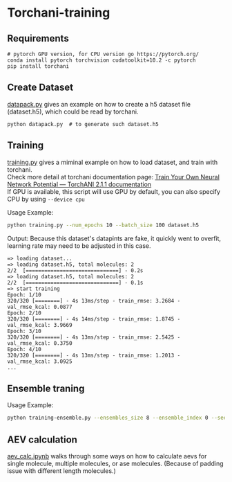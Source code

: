 # Torchani-training

## Requirements
```
# pytorch GPU version, for CPU version go https://pytorch.org/
conda install pytorch torchvision cudatoolkit=10.2 -c pytorch
pip install torchani
```

## Create Dataset
[datapack.py](https://github.com/yueyericardo/torchani_training/blob/master/datapack.py) gives an example on how to create a h5 dataset file (dataset.h5), which could be read by torchani.
```
python datapack.py  # to generate such dataset.h5
```

## Training
[training.py](https://github.com/yueyericardo/torchani_training/blob/master/training.py) gives a miminal example on how to load dataset, and train with torchani.  
Check more detail at torchani documentation page: [Train Your Own Neural Network Potential — TorchANI 2.1.1 documentation](https://aiqm.github.io/torchani/examples/nnp_training.html)  
If GPU is available, this script will use GPU by default, you can also specify CPU by using `--device cpu`

Usage Example:
```bash
python training.py --num_epochs 10 --batch_size 100 dataset.h5
```
Output: Because this dataset's datapints are fake, it quickly went to overfit, learning rate may need to be adjusted in this case.
```
=> loading dataset...
=> loading dataset.h5, total molecules: 2
2/2  [==============================] - 0.2s
=> loading dataset.h5, total molecules: 2
2/2  [==============================] - 0.1s
=> start training
Epoch: 1/10
320/320 [========] - 4s 13ms/step - train_rmse: 3.2684 - val_rmse_kcal: 0.0877
Epoch: 2/10
320/320 [========] - 4s 14ms/step - train_rmse: 1.8745 - val_rmse_kcal: 3.9669
Epoch: 3/10
320/320 [========] - 4s 13ms/step - train_rmse: 2.5425 - val_rmse_kcal: 0.3750
Epoch: 4/10
320/320 [========] - 4s 13ms/step - train_rmse: 1.2013 - val_rmse_kcal: 3.0925
...
```

## Ensemble traning
Usage Example:
```bash
python training-ensemble.py --ensembles_size 8 --ensemble_index 0 --seed 12345 dataset.h5
```

## AEV calculation
[aev_calc.ipynb](https://github.com/yueyericardo/torchani_training/blob/master/aev_calc.ipynb)
walks through some ways on how to calculate aevs for single molecule, multiple molecules, or ase molecules. (Because of padding issue with different length molecules.)
